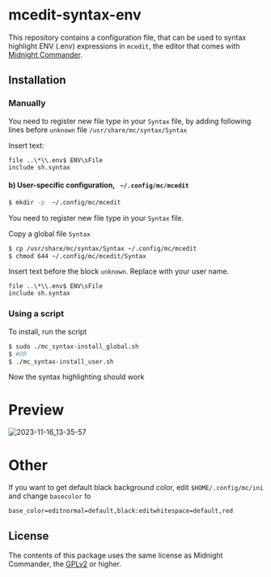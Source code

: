 # mcedit-syntax-env
This repository contains a configuration file, that can be used to syntax
highlight ENV (.env) expressions in `mcedit`, the editor that comes with [Midnight Commander](https://midnight-commander.org).

## Installation
### Manually
You need to register new file type in your `Syntax` file, by adding following lines before `unknown` file `/usr/share/mc/syntax/Syntax` 

Insert text:

```
file ..\*\\.env$ ENV\sFile
include sh.syntax
```

#### b) User-specific configuration, ` ~/.config/mc/mcedit`

```bash
$ mkdir -p  ~/.config/mc/mcedit
```

You need to register new file type in your `Syntax` file.

Copy a global file `Syntax`

```bash
$ cp /usr/share/mc/syntax/Syntax ~/.config/mc/mcedit
$ chmod 644 ~/.config/mc/mcedit/Syntax
```

Insert text before the block `unknown`. Replace <user> with your user name.

```
file ..\*\\.env$ ENV\sFile
include sh.syntax
```

### Using a script
To install, run the script

```bash
$ sudo ./mc_syntax-install_global.sh
$ #OR
$ ./mc_syntax-install_user.sh
```

Now the syntax highlighting should work

# Preview
![2023-11-16_13-35-57](https://github.com/neosy/mcedit-syntax-env/assets/105918329/5c253801-47b9-4010-a853-f5d5f7eadba7)

# Other
If you want to get default black background color, edit `$HOME/.config/mc/ini` and change `basecolor` to

    base_color=editnormal=default,black:editwhitespace=default,red

## License
The contents of this package uses the same license as Midnight Commander, the [GPLv2](https://www.gnu.org/licenses/gpl-2.0.en.html) or higher.
